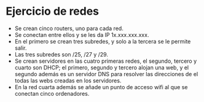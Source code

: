 # Ejercicio de redes

- Se crean cinco routers, uno para cada red.
- Se conectan entre ellos y se les da IP 1x.xxx.xxx.xxx.
- En el primero se crean tres subredes, y solo a la tercera se le permite salir.
- Las tres subredes son /25, /27 y /29.
- Se crean servidores en las cuatro primeras redes, el segundo, tercero y cuarto son DHCP; el primero, segundo y tercero alojan una web, y el segundo además es un servidor DNS para resolver las direcciones de el todas las webs creadas en los servidores.
- En la red cuarta además se añade un punto de acceso wifi al que se conectan cinco ordenadores.
